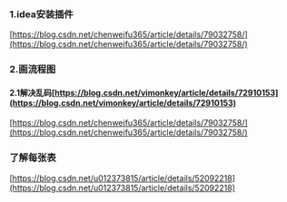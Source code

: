 ### 1.idea安装插件

[https://blog.csdn.net/chenweifu365/article/details/79032758/](https://blog.csdn.net/chenweifu365/article/details/79032758/)

### 2.画流程图

#### 2.1解决乱码[https://blog.csdn.net/vimonkey/article/details/72910153](https://blog.csdn.net/vimonkey/article/details/72910153)

[https://blog.csdn.net/chenweifu365/article/details/79032758/](https://blog.csdn.net/chenweifu365/article/details/79032758/)

### 了解每张表

[https://blog.csdn.net/u012373815/article/details/52092218](https://blog.csdn.net/u012373815/article/details/52092218)